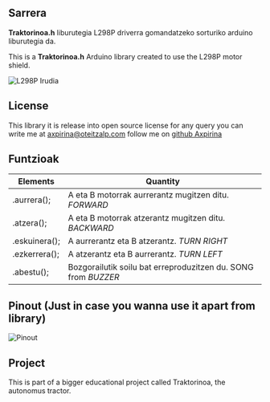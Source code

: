 ## Sarrera


**Traktorinoa.h** liburutegia L298P driverra gomandatzeko sorturiko arduino liburutegia da. 

This is a **Traktorinoa.h** Arduino library created to use the L298P motor shield.


![L298P Irudia](https://github.com/axpirina/Traktorinoa/blob/main/L298P.png "L298P")

## License

This library it is release into open source license for any query you can write me at axpirina@oteitzalp.com
 follow me on [github Axpirina ](https://www.github.com/axpirina )
 

## Funtzioak 
|Elements| Quantity | 
|---|---|
| .aurrera();| A eta B motorrak aurrerantz mugitzen ditu. *FORWARD* | 
| .atzera();| A eta B motorrak atzerantz mugitzen ditu. *BACKWARD* | 
| .eskuinera();| A aurrerantz eta B atzerantz. *TURN RIGHT* | 
| .ezkerrera();| A atzerantz eta B aurrerantz. *TURN LEFT* | 
| .abestu();| Bozgorailutik soilu bat erreproduzitzen du. SONG from *BUZZER* | 


## Pinout (Just in case you wanna use it apart from library)

![Pinout](https://github.com/axpirina/Traktorinoa/blob/main/Pinout.png "Pinout")


  
## Project

This is part of a bigger educational project called Traktorinoa, the autonomus tractor. 
